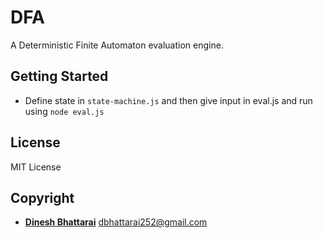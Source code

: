 # DFA
A Deterministic Finite Automaton evaluation engine. 

## Getting Started
- Define state in `state-machine.js` and then give input in eval.js and run using `node eval.js`

## License
MIT License

## Copyright
- **[Dinesh Bhattarai](https://dbhattarai.info.np)** <dbhattarai252@gmail.com>
